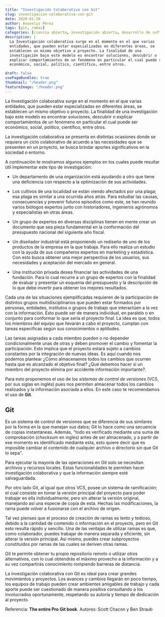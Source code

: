 ```yaml
---
title: "Investigación Colaborativa con Git"
slug: investigacion-colaborativa-con-git
date: 2020-01-20
author: Anavelyz Pérez
tags: [git, ramas]
categories: [ciencia abierta, investigación abierta, desarrollo de software, control de versiones]
description: |
  La Investigación colaborativa surge en el momento en el que varias
  entidades, que pueden estar especializadas en diferentes áreas, se
  establecen un mismo objetivo o proyecto. La finalidad de una
  investigación bajo este modelo es encontrar soluciones, descubrir o
  explicar comportamientos de un fenómeno en particular el cual puede ser
  económico, social, político, científico, entre otros.

draft: false
usePageBundles: true
thumbnail: "/header.png"
featureImage: "/header.png"
---
```



<!-- # Investigación Colaborativa con Git -->
<!-- **Por Anavelyz Pérez** -->

La Investigación colaborativa surge en el momento en el que varias
entidades, que pueden estar especializadas en diferentes áreas, se
establecen un mismo objetivo o proyecto. La finalidad de una
investigación bajo este modelo es encontrar soluciones, descubrir o
explicar comportamientos de un fenómeno en particular el cual puede ser
económico, social, político, científico, entre otros.

<!-- TEASER_END -->

La investigación colaborativa se presenta en distintas ocasiones donde
se requiera un ciclo colaborativo de acuerdo a las necesidades que se
presenten en un proyecto, se busca brindar aportes significativos en la
sociedad o entorno.

A continuación te mostramos algunos ejemplos en los cuales puede resultar
útil implementar este tipo de investigación:

- Un departamento de una organización está ayudando a otro que tiene una
  deficiencia con respecto a la optimización de sus actividades.

- Los cultivos de una localidad se están viendo afectados por una plaga;
  esa plaga es similar a una ocurrida años atrás. Para estudiar las
  causas, consecuencias y prevenir futuros episodios como este, se han
  reunido varios biólogos expertos junto con historiadores, ingenieros
  agrónomos y especialistas en otras áreas.

- Un grupo de expertos en diversas disciplinas tienen en mente crear un
  documento que sea pieza fundamental en la conformación del presupuesto
  nacional del siguiente año fiscal.

- Un diseñador industrial está proponiendo un rediseño de uno de los
  productos de la empresa en la que trabaja. Para ello realiza un
  estudio con la ayuda de sus compañeros expertos en marketing y
  estadística. Con esto busca obtener una mejor perspectiva de los
  usuarios, sus necesidades y aceptación del mercado en general.

- Una institución privada desea financiar las actividades de una
  fundación. Para lo cual recurre a un grupo de expertos con la
  finalidad de evaluar y presentar un esquema del presupuesto y la
  descripción de lo que debe invertir para obtener los mejores
  resultados.

Cada una de las situaciones ejemplificadas requieren de la participación
de distintos grupos multidisciplinarios que pueden estar formados por
personas, entidades, institutos o grupos de trabajo que interactúen a la
vez con la información. Esto puede ser de manera individual, en paralelo
o en conjunto para conformar lo que sería el proyecto final. La idea es
que, todos los miembros del equipo que llevarán a cabo el proyecto,
cumplan con tareas especificas según sus conocimientos o aptitudes.

Las tareas asignadas a cada miembro pueden o no depender
condicionalmente unas de otras y deben promover el cambio y fomentar la
participación. Esto implica que el proyecto estará sujeto a cambios
constantes por la integración de nuevas ideas. Es aquí cuando nos
podemos plantear ¿Cómo almacenamos todos los cambios que ocurren hasta
que es alcanzado el objetivo final? ¿Qué debemos hacer si un miembro del
proyecto elimina por accidente información importante?.

Para esto proponemos el uso de los *sistemas de control de versiones*
(VCS, por sus siglas en inglés) pues nos permiten almacenar todos los
cambios realizados y la información asociada a ellos. En este caso te
recomendamos el uso de **Git**.

## Git

Es un sistema de control de versiones que se diferencia de sus similares
por la forma en la que manejan sus datos; Git lo hace como una secuencia
de copias instantáneas. Además, "todo es verificado mediante una suma de
comprobación (*checksum* en inglés) antes de ser almacenado, y a partir
de ese momento es identificado mediante esta, esto quiere decir que es
imposible cambiar el contenido de cualquier archivo o directorio sin
que Git lo sepa".

Para ejecutar la mayoría de las operaciones en Git solo se necesitan
archivos y recursos locales. Estas funcionalidades te permiten hacer
investigación colaborativa y que la información siempre esté
salvaguardada.

Por otro lado Git, al igual que otros VCS, posee un sistema de
ramificación; el cual consiste en tomar la versión principal del
proyecto para poder trabajar en ella individualmente, pero sin alterar
la versión original, manejando así una especie de copia de esta. Hechas
las modificaciones, la rama puede volver a fusionarse con el archivo de
origen.

Tal vez pienses que el proceso de creación de ramas es lento y tedioso,
debido a la cantidad de contenido o información en el proyecto, pero en
Git esto resulta rápido y sencillo. Una de las ventajas de utilizar
ramas es que, como colaborador, puedes trabajar de manera separada y
eficiente, sin alterar la versión principal. Así mismo, puedes crear
subproyectos constituidos por ramas de las cuales se deriven otras
ramas.

Git te permite obtener tu propio repositorio remoto o utilizar otros
alternativos, con lo cual obtendrás el máximo provecho a la información
y a su vez compartirás conocimiento rompiendo barreras de distancia.

La investigación colaborativa con Git es ideal para crear grandes movimientos y
proyectos. Los avances y cambios llegarán en poco tiempo, los equipos de trabajo
pueden crear ambientes amigables de trabajo y cada aporte puede ser cuestionado
de manera positiva consultando a los involucrados oportunamente, respetando su
autoría y tiempo de dedicación al proyecto.

Referencia:
**The entire Pro Git book**. Autores: Scott Chacon y Ben Straub
